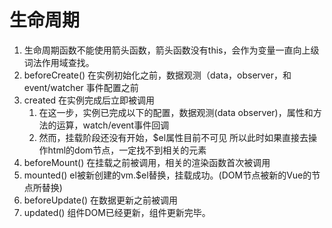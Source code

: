 # 生命周期

1. 生命周期函数不能使用箭头函数，箭头函数没有this，会作为变量一直向上级词法作用域查找。
2. beforeCreate() 在实例初始化之前，数据观测（data，observer，和event/watcher 事件配置之前
3. created 在实例完成后立即被调用 
    1. 在这一步，实例已完成以下的配置，数据观测(data observer)，属性和方法的运算，watch/event事件回调
    2. 然而，挂载阶段还没有开始，$el属性目前不可见 所以此时如果直接去操作html的dom节点，一定找不到相关的元素
4. beforeMount() 在挂载之前被调用，相关的渲染函数首次被调用
5. mounted() el被新创建的vm.$el替换，挂载成功。(DOM节点被新的Vue的节点所替换)
6. beforeUpdate() 在数据更新之前被调用
7. updated() 组件DOM已经更新，组件更新完毕。